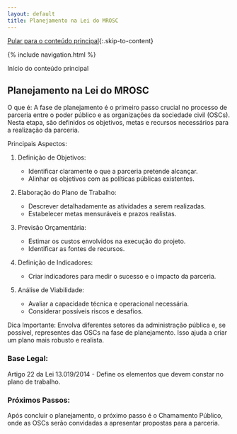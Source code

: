 ```yaml
---
layout: default
title: Planejamento na Lei do MROSC
---
```

[Pular para o conteúdo principal](#conteudo-principal){:.skip-to-content}

{% include navigation.html %}

<script>
document.documentElement.lang = 'pt-BR';
</script>

<a id="conteudo-principal" class="visually-hidden">Início do conteúdo principal</a>

## Planejamento na Lei do MROSC

O que é:
A fase de planejamento é o primeiro passo crucial no processo de parceria entre o poder público e as 
organizações da sociedade civil (OSCs). Nesta etapa, são definidos os objetivos, metas e recursos 
necessários para a realização da parceria.

Principais Aspectos:

1. Definição de Objetivos:
   - Identificar claramente o que a parceria pretende alcançar.
   - Alinhar os objetivos com as políticas públicas existentes.

2. Elaboração do Plano de Trabalho:
   - Descrever detalhadamente as atividades a serem realizadas.
   - Estabelecer metas mensuráveis e prazos realistas.

3. Previsão Orçamentária:
   - Estimar os custos envolvidos na execução do projeto.
   - Identificar as fontes de recursos.

4. Definição de Indicadores:
   - Criar indicadores para medir o sucesso e o impacto da parceria.

5. Análise de Viabilidade:
   - Avaliar a capacidade técnica e operacional necessária.
   - Considerar possíveis riscos e desafios.

Dica Importante:
Envolva diferentes setores da administração pública e, se possível, representes das OSCs na fase de 
planejamento. Isso ajuda a criar um plano mais robusto e realista.

### Base Legal:
Artigo 22 da Lei 13.019/2014 - Define os elementos que devem constar no plano de trabalho.

### Próximos Passos:
Após concluir o planejamento, o próximo passo é o Chamamento Público, onde as OSCs serão convidadas 
a apresentar propostas para a parceria.
